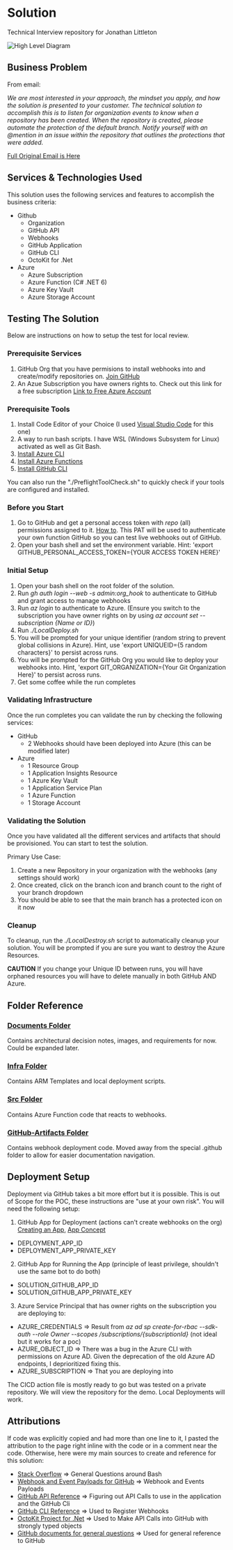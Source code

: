 # Solution
Technical Interview repository for Jonathan Littleton

![High Level Diagram](./docs/images/HighLevel.png)

## Business Problem

From email:

*We are most interested in your approach, the mindset you apply, and how the solution is presented to your customer. The technical solution to accomplish this is to listen for organization events to know when a repository has been created. When the repository is created, please automate the protection of the default branch. Notify yourself with an @mention in an issue within the repository that outlines the protections that were added.*

[Full Original Email is Here](/docs/requirements/2022_04_12_Email.md)

## Services & Technologies Used
This solution uses the following services and features to accomplish the business criteria:

- Github
    - Organization
    - GitHub API
    - Webhooks
    - GitHub Application
    - GitHub CLI
    - OctoKit for .Net 
- Azure
    - Azure Subscription
    - Azure Function (C# .NET 6)
    - Azure Key Vault
    - Azure Storage Account

## Testing The Solution

Below are instructions on how to setup the test for local review. 

### Prerequisite Services
1. GitHub Org that you have permisions to install webhooks into and create/modify repositories on. [Join GitHub](https://github.com/join)
2. An Azue Subscription you have owners rights to. Check out this link for a free subscription [Link to Free Azure Account](https://azure.microsoft.com/en-us/free/)

### Prerequisite Tools
1. Install Code Editor of your Choice (I used [Visual Studio Code](https://code.visualstudio.com/) for this one)
2. A way to run bash scripts. I have WSL (Windows Subsystem for Linux) activated as well as Git Bash. 
3. [Install Azure CLI](https://docs.microsoft.com/en-us/cli/azure/install-azure-cli)
4. [Install Azure Functions](https://docs.microsoft.com/en-us/azure/azure-functions/functions-develop-local)
5. [Install GitHub CLI](https://github.com/cli/cli#installation)

You can also run the "./PreflightToolCheck.sh" to quickly check if your tools are configured and installed.

### Before you Start
1. Go to GitHub and get a personal access token with *repo* (all) permissions assigned to it. [How to](https://docs.github.com/en/authentication/keeping-your-account-and-data-secure/creating-a-personal-access-token). This PAT will be used to authenticate your own function GitHub so you can test live webhooks out of GitHub.
2. Open your bash shell and set the environment variable. Hint: 'export GITHUB_PERSONAL_ACCESS_TOKEN={YOUR ACCESS TOKEN HERE}'

### Initial Setup
1. Open your bash shell on the root folder of the solution.
2. Run *gh auth login --web -s admin:org_hook* to authenticate to GitHub and grant access to manage webhooks
3. Run *az login* to authenticate to Azure. (Ensure you switch to the subscription you have owner rights on by using *az account set --subscription {Name or ID}*)
4. Run *./LocalDeploy.sh*
5. You will be prompted for your unique identifier (random string to prevent global collisions in Azure). Hint, use 'export UNIQUEID={5 random characters}' to persist across runs.
6. You will be prompted for the GitHub Org you would like to deploy your webhooks into. Hint, 'export GIT_ORGANIZATION={Your Git Organization Here}' to persist across runs.
7. Get some coffee while the run completes

### Validating Infrastructure
Once the run completes you can validate the run by checking the following services:

- GitHub
  - 2 Webhooks should have been deployed into Azure (this can be modified later)
- Azure
  - 1 Resource Group
  - 1 Application Insights Resource
  - 1 Azure Key Vault
  - 1 Application Service Plan
  - 1 Azure Function
  - 1 Storage Account

### Validating the Solution
Once you have validated all the different services and artifacts that should be provisioned. You can start to test the solution.

Primary Use Case:
1. Create a new Repository in your organization with the webhooks (any settings should work)
2. Once created, click on the branch icon and branch count to the right of your branch dropdown
3. You should be able to see that the main branch has a protected icon on it now

### Cleanup
To cleanup, run the *./LocalDestroy.sh* script to automatically cleanup your solution. You will be prompted if you are sure you want to destroy the Azure Resources.

**CAUTION** If you change your Unique ID between runs, you will have orphaned resources you will have to delete manually in both GitHub AND Azure. 

## Folder Reference

### [Documents Folder](./docs/)

Contains architectural decision notes, images, and requirements for now. Could be expanded later. 

### [Infra Folder](./infra/)

Contains ARM Templates and local deployment scripts. 

### [Src Folder](./src/)

Contains Azure Function code that reacts to webhooks.

### [GitHub-Artifacts Folder](./github-artifacts/)

Contains webhook deployment code. Moved away from the special .github folder to allow for easier documentation navigation.

## Deployment Setup

Deployment via GitHub takes a bit more effort but it is possible. This is out of Scope for the POC, these instructions are "use at your own risk". You will need the following setup:

1. GitHub App for Deployment (actions can't create webhooks on the org) [Creating an App](hhttps://docs.github.com/en/developers/apps/building-github-apps/creating-a-github-app), [App Concept](https://docs.github.com/en/developers/apps/getting-started-with-apps/about-apps)
  - DEPLOYMENT_APP_ID
  - DEPLOYMENT_APP_PRIVATE_KEY

2. GitHub App for Running the App (principle of least privilege, shouldn't use the same bot to do both) 
  - SOLUTION_GITHUB_APP_ID
  - SOLUTION_GITHUB_APP_PRIVATE_KEY

3. Azure Service Principal that has owner rights on the subscription you are deploying to:
  - AZURE_CREDENTIALS => Result from *az ad sp create-for-rbac --sdk-auth --role Owner  --scopes /subscriptions/{subscriptionId}* (not ideal but it works for a poc)
  - AZURE_OBJECT_ID => There was a bug in the Azure CLI with permissions on Azure AD. Given the deprecation of the old Azure AD endpoints, I deprioritized fixing this.
  - AZURE_SUBSCRIPTION => That you are deploying into

The CICD action file is mostly ready to go but was tested on a private repository. We will view the repository for the demo. Local Deployments will work.

## Attributions

If code was explicitly copied and had more than one line to it, I pasted the attribution to the page right inline with the code or in a comment near the code. Otherwise, here were my main sources to create and reference for this solution:

- [Stack Overflow](https://stackoverflow.com/) => General Questions around Bash
- [Webhook and Event Payloads for GitHub](https://docs.github.com/en/developers/webhooks-and-events/webhooks/webhook-events-and-payloads) => Webhook and Events Payloads
- [GitHub API Reference](https://docs.github.com/en/rest/reference) => Figuring out API Calls to use in the application and the GitHub Cli
- [GitHub CLI Reference](https://cli.github.com/manual/index) => Used to Register Webhooks
- [OctoKit Project for .Net](https://github.com/octokit/octokit.net) => Used to Make API Calls into GitHub with strongly typed objects
- [GitHub documents for general questions](https://docs.github.com/en) => Used for general reference to GitHub

